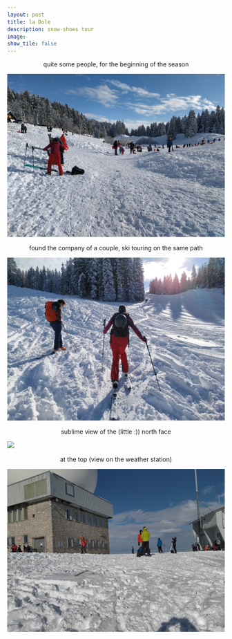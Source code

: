 ```yaml
---
layout: post
title: la Dole		
description: snow-shoes tour
image:
show_tile: false 
---
```


<center>quite some people, for the beginning of the season</center>

![](../assets/images/winter/la_dole/IMG_20201206_111654.jpg)


<center>found the company of a couple, ski touring on the same path</center>

![](../assets/images/winter/la_dole/IMG_20201206_122310.jpg)


<center>sublime view of the (little :)) north face </center>

![](../assets/images/winter/la_dole/IMG_20201206_123332.jpg)

<center>at the top (view on the weather station)</center>

![](../assets/images/winter/la_dole/IMG_20201206_130846.jpg)